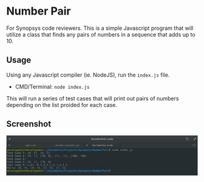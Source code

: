 # Number Pair
For Synopsys code reviewers. This is a simple Javascript program that will utilize
a class that finds any pairs of numbers in a sequence that adds up to 10.

## Usage
Using any Javascript compiler (ie. NodeJS), run the `index.js` file. 

- CMD/Terminal: `node index.js`

This will run a series of test cases that will print out pairs of numbers depending on the list proided for each case.

## Screenshot
![Current Screenshot](https://github.com/JediahDizon/NumberPair/blob/master/doc/screenshots/Screenshot%20from%202018-02-26%2018.28.07.png "Logo")
